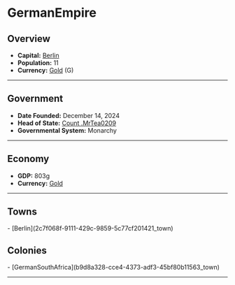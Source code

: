 <!--UNDEDITED FILE, remove this entire line if this file has been edited!-->
# <!--NAME-->GermanEmpire<!--NAME-->

## Overview

- **Capital:** <!--CAPITAL_LINK-->[Berlin](2c7f068f-9111-429c-9859-5c77cf201421_town)<!--CAPITAL_LINK-->
- **Population:** <!--POPULATION-->11<!--POPULATION-->
- **Currency:** <!--CURRENCY_LINK-->[Gold](Gold_currency)<!--CURRENCY_LINK--> (<!--CURRENCY_ABV-->G<!--CURRENCY_ABV-->)

---

## Government

- **Date Founded:** <!--FOUNDED-->December 14, 2024<!--FOUNDED-->
- **Head of State:** <!--LEADER_TITLE_LINK-->[Count .MrTea0209](.MrTea0209_user)<!--LEADER_TITLE_LINK-->
- **Governmental System:** <!--GOVERNMENT-->Monarchy<!--GOVERNMENT-->

---

## Economy

- **GDP:** <!--GDP-->803g<!--GDP-->
- **Currency:** <!--CURRENCY_LINK-->[Gold](Gold_currency)<!--CURRENCY_LINK-->

---

## Towns

<!--TOWNS-->- [Berlin](2c7f068f-9111-429c-9859-5c77cf201421_town)<!--TOWNS-->

## Colonies

<!--COLONIES-->- [GermanSouthAfrica](b9d8a328-cce4-4373-adf3-45bf80b11563_town)<!--COLONIES-->

---